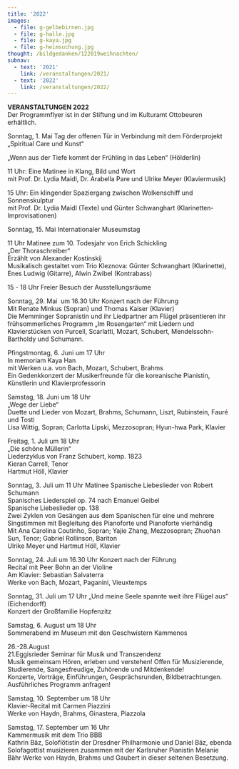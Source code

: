 ```yaml
---
title: '2022'
images:
  - file: g-gelbebirnen.jpg
  - file: g-halle.jpg
  - file: g-kaya.jpg
  - file: g-heimsuchung.jpg
thought: /bildgedanken/122019weihnachten/
subnav:
  - text: '2021'
    link: /veranstaltungen/2021/
  - text: '2022'
    link: /veranstaltungen/2022/
---
```


**VERANSTALTUNGEN 2022**   
Der Programmflyer ist in der Stiftung und im Kulturamt Ottobeuren erhältlich.

Sonntag, 1. Mai Tag der offenen Tür
in Verbindung mit dem Förderprojekt „Spiritual Care und Kunst“

„Wenn aus der Tiefe kommt der Frühling in das Leben“ (Hölderlin)

11 Uhr: Eine Matinee in Klang, Bild und Wort  
mit Prof. Dr. Lydia Maidl, Dr. Arabella Pare und Ulrike Meyer (Klaviermusik)

15 Uhr: Ein klingender Spaziergang zwischen Wolkenschiff und Sonnenskulptur  
mit Prof. Dr. Lydia Maidl (Texte) und Günter Schwanghart (Klarinetten-Improvisationen)

Sonntag, 15. Mai Internationaler Museumstag

11 Uhr Matinee zum 10. Todesjahr von Erich Schickling  
„Der Thoraschreiber“  
Erzählt von Alexander Kostinskij   
Musikalisch gestaltet vom Trio Kleznova: Günter Schwanghart (Klarinette), Enes Ludwig (Gitarre), Alwin Zwibel (Kontrabass)

15 - 18 Uhr Freier Besuch der Ausstellungsräume

Sonntag, 29. Mai  um 16.30 Uhr Konzert nach der Führung  
Mit Renate Minkus (Sopran) und Thomas Kaiser (Klavier)  
Die Memminger Sopranistin und ihr Liedpartner am Flügel präsentieren ihr frühsommerliches Programm „Im Rosengarten“ mit Liedern und Klavierstücken von Purcell, Scarlatti, Mozart, Schubert, Mendelssohn-Bartholdy und Schumann.

Pfingstmontag, 6. Juni um 17 Uhr  
In memoriam Kaya Han  
mit Werken u.a. von Bach, Mozart, Schubert, Brahms  
Ein Gedenkkonzert der Musikerfreunde für die koreanische Pianistin, Künstlerin und Klavierprofessorin

Samstag, 18. Juni um 18 Uhr  
„Wege der Liebe“  
Duette und Lieder von Mozart, Brahms, Schumann, Liszt, Rubinstein, Fauré und Tosti   
Lisa Wittig, Sopran; Carlotta Lipski, Mezzosopran; Hyun-hwa Park, Klavier

Freitag, 1. Juli um 18 Uhr	
„Die schöne Müllerin“  
Liederzyklus von Franz Schubert, komp. 1823  
Kieran Carrell, Tenor  
Hartmut Höll, Klavier

Sonntag, 3. Juli um 11 Uhr Matinee
Spanische Liebeslieder von Robert Schumann  
Spanisches Liederspiel op. 74 nach Emanuel Geibel   
Spanische Liebeslieder op. 138  
Zwei Zyklen von Gesängen aus dem Spanischen für eine und mehrere Singstimmen mit Begleitung des Pianoforte und Pianoforte vierhändig  
Mit Ana Carolina Coutinho, Sopran; Yajie Zhang, Mezzosopran; Zhuohan Sun, Tenor; Gabriel Rollinson, Bariton  
Ulrike Meyer und Hartmut Höll, Klavier 

Sonntag, 24. Juli um 16.30 Uhr Konzert nach der Führung  
Recital mit Peer Bohn an der Violine  
Am Klavier: Sebastian Salvaterra  
Werke von Bach, Mozart, Paganini, Vieuxtemps

Sonntag, 31. Juli um 17 Uhr
„Und meine Seele spannte weit ihre Flügel aus“ (Eichendorff)  
Konzert der Großfamilie Hopfenzitz

Samstag, 6. August um 18 Uhr  
Sommerabend im Museum mit den Geschwistern Kammenos

26.-28.August  
21.Eggisrieder Seminar für Musik und Transzendenz   
Musik gemeinsam Hören, erleben und verstehen! 
Offen für Musizierende, Studierende, Sangesfreudige, Zuhörende und Mitdenkende!  
Konzerte, Vorträge, Einführungen, Gesprächsrunden, Bildbetrachtungen.  
Ausführliches Programm anfragen!

Samstag, 10. September um 18 Uhr  
Klavier-Recital mit Carmen Piazzini  
Werke von Haydn, Brahms, Ginastera, Piazzola

Samstag, 17. September um 16 Uhr   
Kammermusik mit dem Trio BBB  
Kathrin Bäz, Soloflötistin der Dresdner Philharmonie und Daniel Bäz, ebenda Solofagottist musizieren zusammen mit der Karlsruher Pianistin Melanie Bähr Werke von Haydn, Brahms und Gaubert in dieser seltenen Besetzung.  
